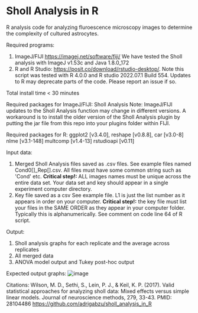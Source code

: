 # Sholl Analysis in R

R analysis code for analyzing fluroescence microscopy images to determine the complexity of cultured astrocytes. 

Required programs:
1. ImageJ/FIJI https://imagej.net/software/fiji/ We have tested the Sholl analysis with ImageJ v1.53c and Java 1.8.0_172
2. R and R Studio: https://posit.co/download/rstudio-desktop/. Note this script was tested with R 4.0.0 and R studio 2022.07.1 Build 554. Updates to R may deprecate parts of the code. Please report an issue if so.

Total install time < 30 minutes

Required packages for ImageJ/FIJI:
Sholl Analysis 
Note: ImageJ/FIJI updates to the Sholl Analysis function may change in different versions. A workaround is to install the older version of the Sholl Analysis plugin by putting the jar file from this repo into your plugins folder within FIJI.

Required packages for R:
ggplot2 [v3.4.0], 
reshape [v0.8.8], 
car [v3.0-8]
nlme [v3.1-148]
multcomp [v1.4-13]
rstudioapi [v0.11]

Input data:
1. Merged Sholl Analysis files saved as .csv files. See example files named Cond0[]_Rep[].csv. All files must have some common string such as 'Cond' etc. <b> Critical step!: </b> ALL images names must be unique across the entire data set. Your data set and key should appear in a single experiment computer directory. 
2. Key file saved as a csv See example file.  L1 is just the list number as it appears in order on your computer. <b> Critical step!:</b> the key file must list your files in the SAME ORDER as they appear in your computer folder. Typically this is alphanumerically. See  comment on code line 64 of R script.

Output:
1. Sholl analysis graphs for each replicate and the average across replicates
2. All merged data
3. ANOVA model output and Tukey post-hoc output

Expected output graphs:
![image](https://user-images.githubusercontent.com/65187156/229165466-c081846f-b0a2-4f03-8e4f-795ebaacd643.png)



Citations:
Wilson, M. D., Sethi, S., Lein, P. J., & Keil, K. P. (2017). Valid statistical approaches for analyzing sholl data: Mixed effects versus simple linear models. Journal of neuroscience methods, 279, 33-43. PMID: 28104486
https://github.com/adrigabzu/sholl_analysis_in_R

